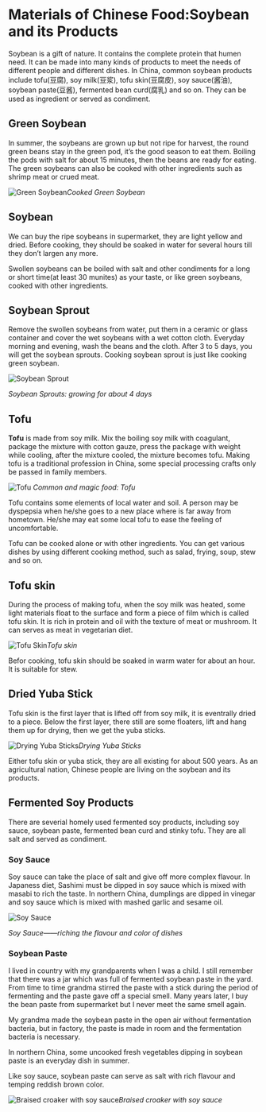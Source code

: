 # Materials of Chinese Food:Soybean and its Products

Soybean is a gift of nature. It contains the complete protein that humen need. It can be made into many kinds of products to meet the needs of different people and different dishes. In China, common soybean products include tofu(豆腐), soy milk(豆浆), tofu skin(豆腐皮), soy sauce(酱油), soybean paste(豆酱), fermented bean curd(腐乳) and so on. They can be used as ingredient or served as condiment. 

## Green Soybean

In summer, the soybeans are grown up but not ripe for harvest, the round green beans stay in the green pod, it’s the good season to eat them. Boiling the pods with salt for about 15 minutes, then the beans are ready for eating. The green soybeans can also be cooked with other ingredients such as shrimp meat or crued meat.

![Green Soybean](greenSoybean.jpg)*Cooked Green Soybean*

## Soybean

We can buy the ripe soybeans in supermarket, they are light yellow and dried. Before cooking, they should be soaked in water for several hours till they don’t largen any more.

Swollen soybeans can be boiled with salt and other condiments for a long or short time(at least 30 munites) as your taste, or like green soybeans, cooked with other ingredients.

## Soybean Sprout

Remove the swollen soybeans from water, put them in a ceramic or glass container and cover the wet soybeans with a wet cotton cloth. Everyday morning and evening, wash the beans and the cloth. After 3 to 5 days, you will get the soybean sprouts. Cooking soybean sprout is just like cooking green soybean.    

![Soybean Sprout](sprout.png)

*Soybean Sprouts: growing for about 4 days*

## Tofu

**Tofu** is made from soy milk. Mix the boiling soy milk with coagulant, package the mixture with cotton gauze, press the package with weight while cooling, after the mixture cooled, the mixture becomes tofu. Making tofu is a traditional profession in China, some special processing crafts only be passed in family members. 

![Tofu](tofu.jpeg)
*Common and magic food: Tofu*



Tofu contains some elements of local water and soil. A person may be dyspepsia when he/she goes to a new place where is far away from hometown. He/she may eat some local tofu to ease the feeling of uncomfortable. 



Tofu can be cooked alone or with other ingredients. You can get various dishes by using different cooking method, such as salad, frying, soup, stew and so on. 



## Tofu skin

During the process of making tofu, when the soy milk was heated, some light materials float to the surface and form a piece of film which is called tofu skin. It is rich in protein and oil with the texture of meat or mushroom. It can serves as meat in vegetarian diet. 

![Tofu Skin](tofu_skin.jpeg)*Tofu skin*



Befor cooking, tofu skin should be soaked in warm water for about an hour. It is suitable for stew.     



## Dried Yuba Stick

Tofu skin is the first layer that is lifted off from soy milk, it is eventrally dried to a piece. Below the first layer, there still are some floaters, lift and hang them up for drying, then we get the yuba sticks.  

![Drying Yuba Sticks](yuba_sticks.jpeg)*Drying Yuba Sticks*



Either tofu skin or yuba stick, they are all existing for about 500 years. As an agricultural nation, Chinese people are living on the soybean and its products.



## Fermented Soy Products

There are severial homely used fermented soy products, including soy sauce, soybean paste,  fermented bean curd and stinky tofu. They are all salt and served as condiment.

### Soy Sauce

Soy sauce can take the place of salt and give off more complex flavour.  In Japaness diet, Sashimi must be dipped in soy sauce which is mixed with masabi to rich the taste. In northern China, dumplings are dipped in vinegar and soy sauce which is mixed with mashed garlic and sesame oil.  

![Soy Sauce](Soy_sauce.jpg)

*Soy Sauce——riching the flavour and color of dishes*

### Soybean Paste

I lived in country with my grandparents when I was a child. I still remember that there was a jar which was full of fermented soybean paste in the yard. From time to time grandma  stirred the paste with a stick during the period of fermenting and the paste gave off a special smell. Many years later, I buy the bean paste from supermarket but I never meet the same smell again.



My grandma made the soybean paste in the open air without fermentation bacteria, but in factory, the paste is made in room and the fermentation bacteria is necessary.



In northern China, some uncooked fresh vegetables dipping in soybean paste is an everyday dish in summer.



Like soy sauce, soybean paste can serve as salt with rich flavour and temping reddish brown color. 

![Braised croaker with soy sauce](paste-fish.jpg)*Braised croaker with soy sauce*



